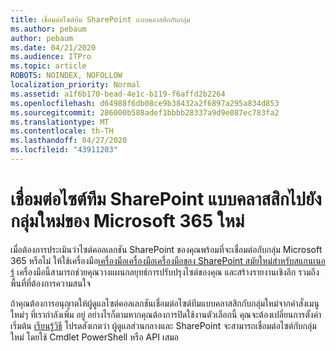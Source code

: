 ```yaml
---
title: เชื่อมต่อไซต์ทีม SharePoint แบบคลาสสิกกับกลุ่ม
ms.author: pebaum
author: pebaum
ms.date: 04/21/2020
ms.audience: ITPro
ms.topic: article
ROBOTS: NOINDEX, NOFOLLOW
localization_priority: Normal
ms.assetid: a1f6b170-bead-4e1c-b119-f6affd2b2264
ms.openlocfilehash: d64988f6db08ce9b38432a2f6897a295a834d853
ms.sourcegitcommit: 286000b588adef1bbbb28337a9d9e087ec783fa2
ms.translationtype: MT
ms.contentlocale: th-TH
ms.lasthandoff: 04/27/2020
ms.locfileid: "43911203"
---
```

# <a name="connect-classic-sharepoint-team-sites-to-new-microsoft-365-groups"></a>เชื่อมต่อไซต์ทีม SharePoint แบบคลาสสิกไปยังกลุ่มใหม่ของ Microsoft 365 ใหม่

เมื่อต้องการประเมินว่าไซต์คอลเลกชัน SharePoint ของคุณพร้อมที่จะเชื่อมต่อกับกลุ่ม Microsoft 365 หรือไม่ ให้ใช้เครื่องมือ[เครื่องมือเครื่องมือเครื่องมือของ SharePoint สมัยใหม่สําหรับสแกนเนอร์](https://go.microsoft.com/fwlink/?linkid=873066) เครื่องมือนี้สามารถช่วยคุณวางแผนกลยุทธ์การปรับปรุงไซต์ของคุณ และสร้างรายงานเชิงลึก รวมถึงพื้นที่ที่ต้องการความสนใจ
  
ถ้าคุณต้องการอนุญาตให้ผู้ดูแลไซต์คอลเลกชันเชื่อมต่อไซต์ทีมแบบคลาสสิกกับกลุ่มใหม่จากคําสั่งเมนูใหม่ๆ ที่เรากําลังเพิ่ม อยู่ อย่างไรก็ตามหากคุณต้องการปิดใช้งานตัวเลือกนี้ คุณจะต้องเปลี่ยนการตั้งค่าเริ่มต้น [เรียนรู้วิธี](https://go.microsoft.com/fwlink/?linkid=2004316) โปรดสังเกตว่า ผู้ดูแลส่วนกลางและ SharePoint จะสามารถเชื่อมต่อไซต์กับกลุ่มใหม่ โดยใช้ Cmdlet PowerShell หรือ API เสมอ
  

